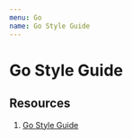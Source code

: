 ```yaml
---
menu: Go
name: Go Style Guide
---
```


# Go Style Guide

## Resources

1. [Go Style Guide](https://github.com/uber-go/guide/blob/master/style.md)
